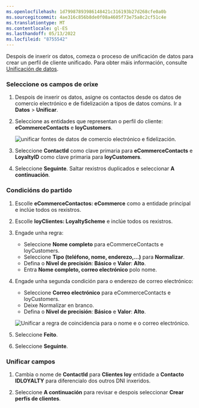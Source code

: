 ```yaml
---
ms.openlocfilehash: 1d79987893986148421c316193b27d268cfe0a0b
ms.sourcegitcommit: 4ae316c856b8de0f08a4605f73e75a8c2cf51c4e
ms.translationtype: MT
ms.contentlocale: gl-ES
ms.lasthandoff: 05/13/2022
ms.locfileid: "8755542"
---
```

Despois de inxerir os datos, comeza o proceso de unificación de datos para crear un perfil de cliente unificado. Para obter máis información, consulte [Unificación de datos](../data-unification.md).

### <a name="select-source-fields"></a>Seleccione os campos de orixe

1. Despois de inxerir os datos, asigne os contactos desde os datos de comercio electrónico e de fidelización a tipos de datos comúns. Ir a **Datos** > **Unificar**.

1. Seleccione as entidades que representan o perfil do cliente: **eCommerceContacts** e **loyCustomers**.

   ![unificar fontes de datos de comercio electrónico e fidelización.](../media/unify-ecommerce-loyalty.png)

1. Seleccione **ContactId** como clave primaria para **eCommerceContacts** e **LoyaltyID** como clave primaria para **loyCustomers**.

1. Seleccione **Seguinte**. Saltar rexistros duplicados e seleccionar **A continuación**.

### <a name="match-conditions"></a>Condicións do partido

1. Escolle **eCommerceContactos: eCommerce** como a entidade principal e inclúe todos os rexistros.

1. Escolle **loyClientes: LoyaltyScheme** e inclúe todos os rexistros.

1. Engade unha regra:
   - Seleccione **Nome completo** para eCommerceContacts e loyCustomers.
   - Seleccione **Tipo (teléfono, nome, enderezo,...)** para **Normalizar**.
   - Defina o **Nivel de precisión**: **Básico** e **Valor**: **Alto**.
   - Entra **Nome completo, correo electrónico** polo nome.

1. Engade unha segunda condición para o enderezo de correo electrónico:
   - Seleccione **Correo electrónico** para eCommerceContacts e loyCustomers.
   - Deixe Normalizar en branco.
   - Defina o **Nivel de precisión**: **Básico** e **Valor**: **Alto**.

   ![Unificar a regra de coincidencia para o nome e o correo electrónico.](../media/unify-match-rule.png)

1. Seleccione **Feito**.

1. Seleccione **Seguinte**.

### <a name="unify-fields"></a>Unificar campos

1. Cambia o nome de **ContactId** para **Clientes loy** entidade a **Contacto IDLOYALTY** para diferencialo dos outros DNI inxeridos.

1. Seleccione **A continuación** para revisar e despois seleccionar **Crear perfís de clientes**.
